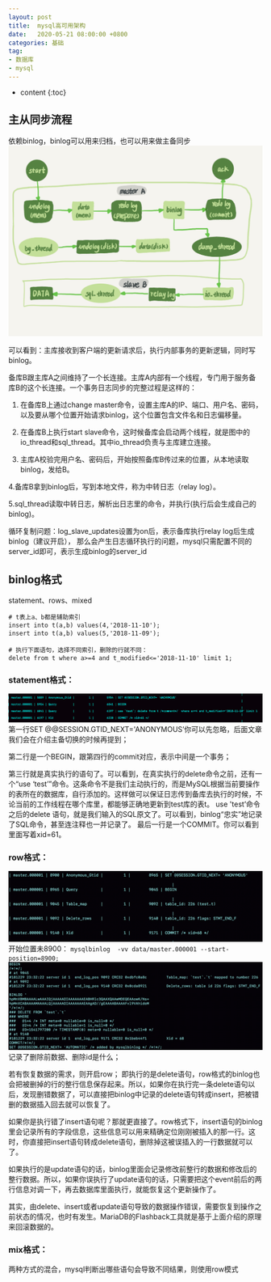 ```yaml
---
layout: post
title:  mysql高可用架构
date:   2020-05-21 08:00:00 +0800
categories: 基础
tag: 
- 数据库
- mysql
---
```


* content
{:toc}

## 主从同步流程
依赖binlog，binlog可以用来归档，也可以用来做主备同步
![](/styles/images/basic/mysql/mysql-master-slave.png)

可以看到：主库接收到客户端的更新请求后，执行内部事务的更新逻辑，同时写binlog。

备库B跟主库A之间维持了一个长连接。主库A内部有一个线程，专门用于服务备库B的这个长连接。一个事务日志同步的完整过程是这样的：

1. 在备库B上通过change master命令，设置主库A的IP、端口、用户名、密码，以及要从哪个位置开始请求binlog，这个位置包含文件名和日志偏移量。

2. 在备库B上执行start slave命令，这时候备库会启动两个线程，就是图中的io_thread和sql_thread。其中io_thread负责与主库建立连接。

3. 主库A校验完用户名、密码后，开始按照备库B传过来的位置，从本地读取binlog，发给B。

4.备库B拿到binlog后，写到本地文件，称为中转日志（relay log）。

5.sql_thread读取中转日志，解析出日志里的命令，并执行(执行后会生成自己的binlog)。

循环复制问题：log_slave_updates设置为on后，表示备库执行relay log后生成binlog（建议开启），
那么会产生日志循环执行的问题，mysql只需配置不同的server_id即可，表示生成binlog的server_id

## binlog格式
statement、rows、mixed
```mysql
# t表上a、b都是辅助索引
insert into t(a,b) values(4,'2018-11-10');
insert into t(a,b) values(5,'2018-11-09');

# 执行下面语句，选择不同索引，删除的行就不同：
delete from t where a>=4 and t_modified<='2018-11-10' limit 1;
```
### statement格式：

![](/styles/images/basic/mysql/binlog-statement.png)
第一行SET @@SESSION.GTID_NEXT='ANONYMOUS’你可以先忽略，后面文章我们会在介绍主备切换的时候再提到；

第二行是一个BEGIN，跟第四行的commit对应，表示中间是一个事务；

第三行就是真实执行的语句了。可以看到，在真实执行的delete命令之前，还有一个“use ‘test’”命令。这条命令不是我们主动执行的，而是MySQL根据当前要操作的表所在的数据库，自行添加的。这样做可以保证日志传到备库去执行的时候，不论当前的工作线程在哪个库里，都能够正确地更新到test库的表t。
use 'test’命令之后的delete 语句，就是我们输入的SQL原文了。可以看到，binlog“忠实”地记录了SQL命令，甚至连注释也一并记录了。
最后一行是一个COMMIT。你可以看到里面写着xid=61。

### row格式：
![](/styles/images/basic/mysql/binlog-row.png)
开始位置未8900：
`mysqlbinlog  -vv data/master.000001 --start-position=8900;`
![](/styles/images/basic/mysql/binlog-row2.png)
记录了删除前数据、删除id是什么；

若有恢复数据的需求，则开启row；
即执行的是delete语句，row格式的binlog也会把被删掉的行的整行信息保存起来。所以，如果你在执行完一条delete语句以后，发现删错数据了，可以直接把binlog中记录的delete语句转成insert，把被错删的数据插入回去就可以恢复了。

如果你是执行错了insert语句呢？那就更直接了。row格式下，insert语句的binlog里会记录所有的字段信息，这些信息可以用来精确定位刚刚被插入的那一行。这时，你直接把insert语句转成delete语句，删除掉这被误插入的一行数据就可以了。

如果执行的是update语句的话，binlog里面会记录修改前整行的数据和修改后的整行数据。所以，如果你误执行了update语句的话，只需要把这个event前后的两行信息对调一下，再去数据库里面执行，就能恢复这个更新操作了。

其实，由delete、insert或者update语句导致的数据操作错误，需要恢复到操作之前状态的情况，也时有发生。MariaDB的Flashback工具就是基于上面介绍的原理来回滚数据的。

### mix格式：
两种方式的混合，mysql判断出哪些语句会导致不同结果，则使用row模式

